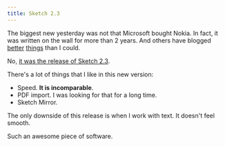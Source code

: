 ```yaml
---
title: Sketch 2.3
---
```


The biggest new yesterday was not that Microsoft bought Nokia. In fact, it was written on the wall for more than 2 years. And others have blogged [better](http://stratechery.com/2013/the-deal-that-makes-no-sense/) [things](http://ben-evans.com/benedictevans/2013/9/3/microsoft-and-nokia) than I could.

No, [it was the release of Sketch 2.3](http://bohemiancoding.tumblr.com/post/60070936484/sketch-2-3).

There's a lot of things that I like in this new version:

* Speed. **It is incomparable**.
* PDF import. I was looking for that for a long time.
* Sketch Mirror.

The only downside of this release is when I work with text. It doesn't feel smooth.

Such an awesome piece of software.

